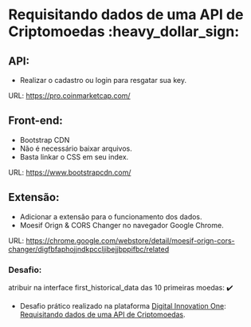 <h1> Requisitando dados de uma API de Criptomoedas :heavy_dollar_sign: </h1>


<h2> API: </h2>
 <ul>
  <li>Realizar o cadastro ou login para resgatar sua key.</li>
 </ul>

URL: https://pro.coinmarketcap.com/

<h2> Front-end:</h2>
 <ul>
  <li> Bootstrap CDN </li>
  <li> Não é necessário baixar arquivos.</li>
  <li> Basta linkar o CSS em seu index.</li>
 </ul>

URL: https://www.bootstrapcdn.com/

<h2> Extensão:</h2>
 <ul>
  <li>Adicionar a extensão para o funcionamento dos dados.</li>
  <li>Moesif Orign & CORS Changer no navegador Google Chrome.</li>
 </ul>

URL: https://chrome.google.com/webstore/detail/moesif-orign-cors-changer/digfbfaphojjndkpccljibejjbppifbc/related

<h3>Desafio:</h3>

atribuir na interface first_historical_data das 10 primeiras moedas: :heavy_check_mark:


- Desafio prático realizado na plataforma [Digital Innovation One](https://web.digitalinnovation.one/home "Digital Innovation One"): [Requisitando dados de uma API de Criptomoedas](https://web.digitalinnovation.one/lab/requisitando-dados-de-uma-api-de-criptomoedas/learning/0b830ec3-30f5-4b6b-9e78-e4bb6ec50871).
